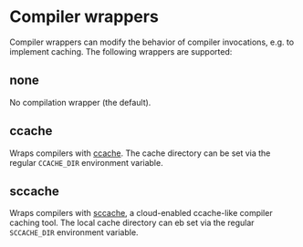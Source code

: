 # Compiler wrappers

Compiler wrappers can modify the behavior of compiler invocations, e.g. to
implement caching. The following wrappers are supported:

## none

No compilation wrapper (the default).

## ccache

Wraps compilers with [ccache](https://ccache.dev/). The cache directory can be
set via the regular `CCACHE_DIR` environment variable.

## sccache

Wraps compilers with [sccache](https://github.com/mozilla/sccache), a
cloud-enabled ccache-like compiler caching tool. The local cache directory can
eb set via the regular `SCCACHE_DIR` environment variable.
